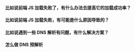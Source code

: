 #### 比如说前端 JS 加载失败了，有什么办法去提高它的加载成功率？
#### 比如说前端 JS 加载失败，有可能是什么原因导致的？
#### 比如说遇到一些 DNS 解析有问题，有什么解决方案？
#### 怎么做 DNS 预解析
